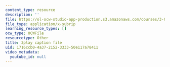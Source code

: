 ```yaml
---
content_type: resource
description: ''
file: https://ol-ocw-studio-app-production.s3.amazonaws.com/courses/3-091-introduction-to-solid-state-chemistry-fall-2018/1716ccb04a372152333350e117a78411_uOEXP2WEo3M.srt
file_type: application/x-subrip
learning_resource_types: []
ocw_type: OCWFile
resourcetype: Other
title: 3play caption file
uid: 1716ccb0-4a37-2152-3333-50e117a78411
video_metadata:
  youtube_id: null
---
```

